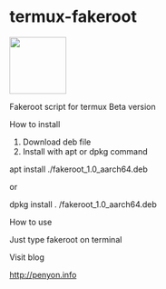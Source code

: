 # termux-fakeroot

<img src="https://github.com/Lexiie/termux-fakeroot/blob/master/screenshot/Screenshot_2018-08-25-01-11-06-601_com.termux.png" width="100" height="100" />

Fakeroot script for termux
Beta version

How to install

1. Download deb file
2. Install with apt or dpkg command 

apt install ./fakeroot_1.0_aarch64.deb

or

dpkg install . /fakeroot_1.0_aarch64.deb


How to use

Just type fakeroot on terminal


Visit blog

http://penyon.info
